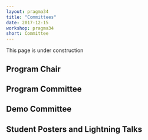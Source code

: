 ```yaml
---
layout: pragma34
title: "Committees"
date: 2017-12-15
workshop: pragma34
short: Committee
---
```


This page is under construction

## Program Chair

## Program Committee

## Demo Committee

## Student Posters and Lightning Talks

